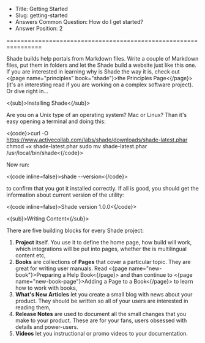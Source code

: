 * Title: Getting Started
* Slug: getting-started
* Answers Common Question: How do I get started?
* Answer Position: 2

================================================================

Shade builds help portals from Markdown files. Write a couple of Markdown files, put them in folders and let the Shade build a website just like this one. If you are interested in learning why is Shade the way it is, check out <{page name="principles" book="shade"}>the Principles Page<{/page}> (it's an interesting read if you are working on a complex software project). Or dive right in…

<{sub}>Installing Shade<{/sub}>

Are you on a Unix type of an operating system? Mac or Linux? Than it's easy opening a terminal and doing this:

<{code}>curl -O https://www.activecollab.com/labs/shade/downloads/shade-latest.phar
chmod +x shade-latest.phar
sudo mv shade-latest.phar /usr/local/bin/shade<{/code}>

Now run:

<{code inline=false}>shade --version<{/code}>

to confirm that you got it installed correctly. If all is good, you should get the information about current version of the utility:

<{code inline=false}>Shade version 1.0.0<{/code}>

<{sub}>Writing Content<{/sub}>

There are five building blocks for every Shade project:

1. **Project** itself. You use it to define the home page, how build will work, which integrations will be put into pages, whether the is multilingual content etc,
2. **Books** are collections of **Pages** that cover a particular topic. They are great for writing user manuals. Read <{page name="new-book"}>Preparing a Help Book<{/page}> and than continue to <{page name="new-book-page"}>Adding a Page to a Book<{/page}> to learn how to work with books,
3. **What's New Articles** let you create a small blog with news about your product. They should be written so all of your users are interested in reading them,
4. **Release Notes** are used to document all the small changes that you make to your product. These are for your fans, users obsessed with details and power-users.
5. **Videos** let you instructional or promo videos to your documentation.